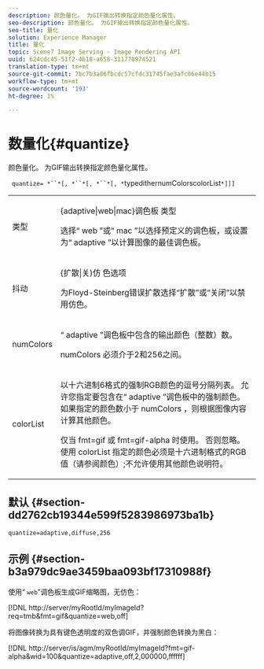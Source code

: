```yaml
---
description: 颜色量化。 为GIF输出转换指定颜色量化属性。
seo-description: 颜色量化。 为GIF输出转换指定颜色量化属性。
seo-title: 量化
solution: Experience Manager
title: 量化
topic: Scene7 Image Serving - Image Rendering API
uuid: 624cdc45-51f2-4b18-a658-311770974521
translation-type: tm+mt
source-git-commit: 7bc7b3a86fbcdc57cfdc31745fae3afc06e44b15
workflow-type: tm+mt
source-wordcount: '193'
ht-degree: 1%

---
```



# 数量化{#quantize}

颜色量化。 为GIF输出转换指定颜色量化属性。

` quantize= *``*[, *``*[, *``*[, *`typedithernumColorscolorList`*]]]`

<table id="simpletable_6BF155FCB8224E7EBFC8D8375AD26A71"> 
 <tr class="strow"> 
  <td class="stentry"> <p> <span class="codeph"> <span class="varname"> 类型  </span> </span> </p> </td> 
  <td class="stentry"> <p> <span class="codeph"> {adaptive|web|mac}调色板 </span> 类型 </p> <p>选择“ <span class="codeph"> web </span>”或“ <span class="codeph"> mac </span>”以选择预定义的调色板，或设置为“ <span class="codeph"> adaptive </span>”以计算图像的最佳调色板。 </p> </td> 
 </tr> 
 <tr class="strow"> 
  <td class="stentry"> <p> <span class="codeph"> <span class="varname"> 抖动  </span> </span> </p> </td> 
  <td class="stentry"> <p> <span class="codeph"> {扩散|关)仿 </span> 色选项 </p> <p>为Floyd-Steinberg错误扩散选择“扩散”或“关闭”以禁用仿色。 </p> </td> 
 </tr> 
 <tr class="strow"> 
  <td class="stentry"> <p> <span class="codeph"> <span class="varname"> numColors  </span> </span> </p> </td> 
  <td class="stentry"> <p>“ <span class="codeph"> adaptive </span>”调色板中包含的输出颜色（整数）数。 </p> <p> <span class="codeph"> <span class="varname"> numColors </span> </span> 必须介于2和256之间。 </p> </td> 
 </tr> 
 <tr class="strow"> 
  <td class="stentry"> <p> <span class="codeph"> <span class="varname"> colorList  </span> </span> </p> </td> 
  <td class="stentry"> <p>以十六进制6格式的强制RGB颜色的逗号分隔列表。 允许您指定要包含在“ <span class="codeph"> adaptive </span>”调色板中的强制颜色。 如果指定的颜色数小于<span class="codeph"> numColors </span>，则根据图像内容计算其他颜色。 </p> <p>仅当<span class="codeph"> fmt=gif </span>或<span class="codeph"> fmt=gif-alpha </span>时使用。 否则忽略。 使用<span class="codeph"> <span class="varname"> colorList </span> </span>指定的颜色必须是十六进制格式的RGB值（请参阅<span class="codeph">颜色</span>）;不允许使用其他颜色说明符。 </p> </td> 
 </tr> 
</table>

## 默认 {#section-dd2762cb19344e599f5283986973ba1b}

`quantize=adaptive,diffuse,256`

## 示例 {#section-b3a979dc9ae3459baa093bf17310988f}

使用“ `web`”调色板生成GIF缩略图，无仿色：

[!DNL http://server/myRootId/myImageId?req=tmb&fmt=gif&quantize=web,off]

将图像转换为具有键色透明度的双色调GIF，并强制颜色转换为黑白：

[!DNL http://server/is/agm/myRootId/myImageId?fmt=gif-alpha&wid=100&quantize=adaptive,off,2,000000,ffffff]
